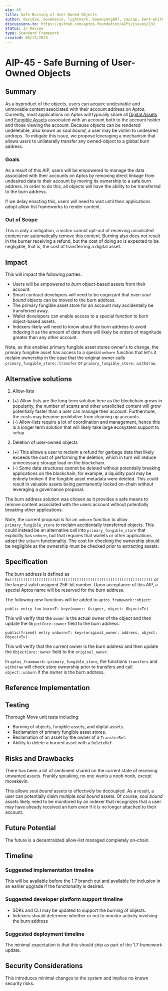 ```yaml
---
aip: 45
title: Safe Burning of User-Owned Objects
author: davidiw, movekevin, lightmark, bowenyang007, capcap, kent-white
discussions-to: https://github.com/aptos-foundation/AIPs/issues/232
Status: In Review
type: Standard Framework
created: 08/13/2023
---
```


# AIP-45 - Safe Burning of User-Owned Objects
  
## Summary

As a byproduct of the objects, users can acquire undesirable and unmovable content associated with their account address on Aptos. Currently, most applications on Aptos will typically share all [Digital Assets](https://github.com/aptos-foundation/AIPs/blob/main/aips/aip-11.md) and [Fungible Assets](https://github.com/aptos-foundation/AIPs/blob/main/aips/aip-21.md) associated with an account both to the account holder and those viewing the account. Because objects can be rendered undeletable, also known as *soul bound*, a user may be victim to undesired airdrops. To mitigate this issue, we propose leveraging a mechanism that allows users to unilaterally transfer any owned-object to a global burn address.

### Goals

As a result of this AIP, users will be empowered to manage the data associated with their accounts on Aptos by removing direct linkage from undesired data to their account by moving its ownership to a safe burn address. In order to do this, all objects will have the ability to be transferred to the burn address.

If we delay enacting this, users will need to wait until their applications adopt allow-list frameworks to render content.

### Out of Scope

This is only a mitigation, a victim cannot opt-out of receiving unsolicited content nor automatically remove this content. Burning also does not result in the burner receiving a refund, but the cost of doing so is expected to be negligible, that is, the cost of transferring a digital asset.

## Impact

This will impact the following parties:
* Users will be empowered to *burn* object-based assets from their account.
* Smart contract developers will need to be cognizant that even *soul bound* objects can be moved to the burn address.
* The primary fungible asset store for an account may accidentally be transferred away.
* Wallet developers can enable access to a special function to *burn* object-based assets.
* Indexers likely will need to know about the burn address to avoid indexing it as the amount of data there will likely be orders of magnitude greater than any other account.

Note, as this enables primary fungible asset stores owner's to change, the primary fungible asset has access to a special `unburn` function that let's it reclaim ownership in the case that the original owner calls `primary_fungible_store::transfer` or `primary_fungible_store::withdraw`.

## Alternative solutions

1. Allow-lists
  * (+) Allow-lists are the long term solution here as the blockchain grows in popularity, the number of scams and other unsolicited content will grow potentially faster than a user can manage their account. Furthermore, the costs may become prohibitive from cleaning up accounts.
  * (-) Allow-lists require a lot of coordination and management, hence this is a longer term solution that will likely take large ecosystem support to setup.
2. Deletion of user-owned objects
  * (+) This allows a user to reclaim a refund for garbage data that likely exceeds the cost of performing the deletion, which in turn will reduce unnecessary storage load on the blockchain.
  * (-) Some data structures cannot be deleted without potentially breaking applications on the blockchain, for example, a liquidity pool may be entirely broken if the fungible asset metadata were deleted. This could result in valuable assets being permanently locked on-chain without leveraging a governance proposal.

The burn address solution was chosen as it provides a safe means to remove content associated with the users account without potentially breaking other applications.

Note, the current proposal is for an `unburn` function to allow `primary_fungible_store` to reclaim accidentally transferred objects. This could instead be an alternative call into `primary_fungible_store` that explicitly has `unburn`, but that requires that wallets or other applications adopt the `unburn` functionality. The cost for checking the ownership should be negligible as the ownership must be checked prior to extracting assets.

## Specification

The burn address is defined as `0xffffffffffffffffffffffffffffffffffffffffffffffffffffffffffffffff` or the largest valid unsigned 256-bit number. Upon acceptance of this AIP, a special Aptos name will be reserved for the burn address.

The following new functions will be added to `aptos_framework::object`:

`public entry fun burn<T: key>(owner: &signer, object: Object<T>)`

This will verify that the `owner` is the actual owner of the object and then update the `ObjectCore::owner` field to the burn address.

`public(friend) entry unburn<T: key>(original_owner: address, object: Object<T>)`

This will verify that the current owner is the burn address and then update the `ObjectCore::owner` field to the `original_owner`.

In `aptos_framework::primary_fungible_store`, the functions `transfers` and `withdraw` will check store ownership prior to transfers and call `object::unburn` if the owner is the burn address.

## Reference Implementation

## Testing 

Thorough Move unit tests including:
* Burning of objects, fungible assets, and digital assets.
* Reclamation of primary fungible asset stores.
* Reclamation of an asset by the owner of a `TransferRef`.
* Ability to delete a burned asset with a `DeleteRef`.

## Risks and Drawbacks

There has been a lot of sentiment shared on the current state of receiving unwanted assets. Frankly speaking, no one wants a noob noob, except movekevin.

This allows *soul bound* assets to effectively be decoupled. As a result, a user can potentially claim multiple *soul bound* assets. Of course, *soul bound* assets likely need to be monitored by an indexer that recognizes that a user may have already received an item even if it is no longer attached to their account.

## Future Potential

The future is a decentralized allow-list managed completely on-chain.

## Timeline

### Suggested implementation timeline

This will be available before the 1.7 branch cut and available for inclusion in an earlier upgrade if the functionality is desired.

### Suggested developer platform support timeline

* SDKs and CLI may be updated to support the burning of objects.
* Indexers should determine whether or not to monitor activity involving the burn address

### Suggested deployment timeline

The minimal expectation is that this should ship as part of the 1.7 framework update.

## Security Considerations

This introduces minimal changes to the system and implies no known security risks.
